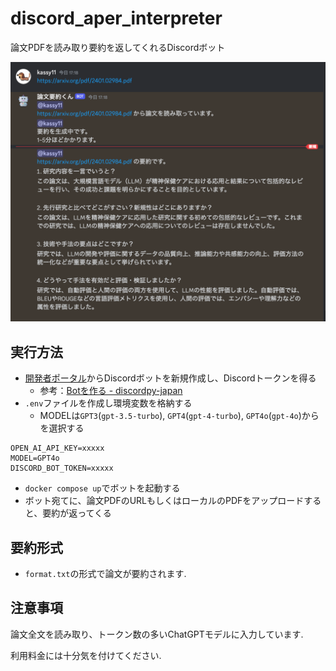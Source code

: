 # discord_aper_interpreter

論文PDFを読み取り要約を返してくれるDiscordボット

<img src="./example.png" title="example">

## 実行方法
- [開発者ポータル](https://discord.com/developers/applications)からDiscordボットを新規作成し、Discordトークンを得る
  - 参考：[Botを作る - discordpy-japan](https://scrapbox.io/discordpy-japan/Bot%E3%82%92%E4%BD%9C%E3%82%8B)
- `.env`ファイルを作成し環境変数を格納する
  - MODELは`GPT3`(`gpt-3.5-turbo`), `GPT4`(`gpt-4-turbo`), `GPT4o`(`gpt-4o`)からを選択する
```.env
OPEN_AI_API_KEY=xxxxx
MODEL=GPT4o
DISCORD_BOT_TOKEN=xxxxx
```
- `docker compose up`でボットを起動する
- ボット宛てに、論文PDFのURLもしくはローカルのPDFをアップロードすると、要約が返ってくる

## 要約形式
- `format.txt`の形式で論文が要約されます.

## 注意事項
論文全文を読み取り、トークン数の多いChatGPTモデルに入力しています.

利用料金には十分気を付けてください.

